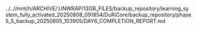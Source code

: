 ../..//mnt/h/ARCHIVE/.UNWRAP/13GB_FILES/backup_repository/learning_system_fully_activated_20250808_091854/DuRiCore/backup_repository/phase5_5_backup_20250805_103905/DAY6_COMPLETION_REPORT.md